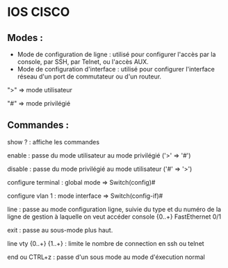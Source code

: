 # IOS CISCO
## Modes :
- Mode de configuration de ligne : utilisé pour configurer l'accès par la console, par SSH, par Telnet, ou l'accès AUX.
- Mode de configuration d'interface : utilisé pour configurer l'interface réseau d'un port de commutateur ou d'un routeur.

">" => mode utilisateur

"#" => mode privilégié

## Commandes :

show ? : affiche les commandes

enable : passe du mode utilisateur au mode privilégié ('>' => '#')

disable : passe du mode privilégié au mode utilisateur ('#' => '>')

configure terminal : global mode => Switch(config)#

configure vlan 1 : mode interface => Switch(config-if)#

line : passe au mode configuration ligne, suivie du type et du numéro de la ligne de gestion à laquelle on veut accéder
     console {0..+}
     FastEthernet 0/1 
  
exit : passe au sous-mode plus haut.

line vty {0..+} {1..+} : limite le nombre de connection en ssh ou telnet

end ou CTRL+z : passe d'un sous mode au mode d'éxecution normal

